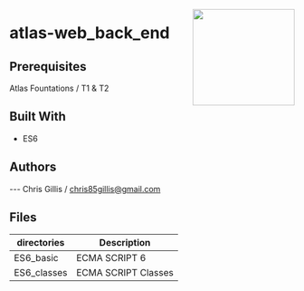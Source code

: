 <p>
<img width="180" height="170" src="https://intranet.atlasschool.com/assets/atlas-logo-full-2-d56b1431911b126479d2448a1cb813950fc86e4755058fc4a7bc1a902fd200e6.png" align="right" >
</p>

# atlas-web_back_end

## Prerequisites

Atlas Fountations / T1 & T2

## Built With

- ES6

## Authors

--- Chris Gillis / chris85gillis@gmail.com

## Files

| directories                              | Description                               |
| ---------------------------------------- | ----------------------------------------- |
| ES6_basic                                | ECMA SCRIPT 6                             |
| ES6_classes                              | ECMA SCRIPT Classes                       |
